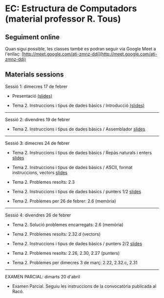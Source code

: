 # EC: Estructura de Computadors (material professor R. Tous)

## Seguiment online

Quan sigui possible, les classes també es podran seguir via Google Meet a l'enllaç: [http://meet.google.com/ati-zmnz-ddj](http://meet.google.com/ati-zmnz-ddj)


## Materials sessions

<!--
* Aquesta classe es realitzarà per videoconferència dins l'horari previst (de 12h a 14h) i mitjançant [Google Meet](???????).-->

Sessió 1: dimecres 17 de febrer

* Presentació [(slides)](./slides/sessio1_1_presentacio.pdf)

* Tema 2. Instruccions i tipus de dades bàsics / Introducció [(slides)](./slides/sessio1_2_tema2_intro.pdf)

<hr>

Sessió 2: divendres 19 de febrer

* Tema 2. Instruccions i tipus de dades bàsics / Assemblador [slides](./slides/sessio2_1_tema2_assemblador.pdf)

<hr>

Sessió 3: dimecres 24 de febrer

* Tema 2. Instruccions i tipus de dades bàsics / Repàs naturals i enters [slides](./slides/sessio3_1_tema2_enters.pdf)

* Tema 2. Instruccions i tipus de dades bàsics / ASCII, format instruccions, vectors [slides](./slides/sessio3_2_tema2_ascii_instr_vectors.pdf)

* Tema 2. Problemes resolts: 2.3

* Tema 2. Instruccions i tipus de dades bàsics / punters 1/2 [slides](./slides/sessio4_1_tema2_punters.pdf)

* Tema 2. Problemes per 26 de febrer: 2.6 (memòria)

<hr>

Sessió 4: divendres 26 de febrer

* Tema 2. Solució problemes encarregats: 2.6 (memòria)

* Tema 2. Problemes resolts: 2.32.d (vectors)

* Tema 2. Instruccions i tipus de dades bàsics / punters 2/2 [slides](./slides/sessio4_1_tema2_punters.pdf)

* Tema 2. Problemes resolts: 2.26, 2.30, 2.27 (punters)

* Tema 2. Problemes per dimecres 3 de març: 2.22, 2.32.c, 2.31 

<!--

<hr>

Sessió 5: dimecres 3 de març

* Tema 2. Solució problemes encarregats: 2.22, 2.32.c, 2.31

* Tema 2. Examen de problemes [enunciats](./problemes/expr2_extended.pdf) i [solucions](./problemes/expr2s_extended.pdf)

<hr>

Sessió 6: divendres 5 de març

* Tema 3. Traducció de programes / bitwise, condicions, if-then-else [slides](./slides/sessio6_1_tema3_condicionals.pdf)

* Tema 3. Traducció de programes / switch i bucles [slides](./slides/sessio7_1_tema3_switch_i_bucles.pdf)

* Problemes per dimecres 10 de març: ????

<hr>

Sessió 7: dimecres 10 de març

* Tema 3. Traducció de programes / subrutines [slides](./slides/sessio7_2_tema3_subrutines.pdf)

<hr>

Sessió 8: divendres 12 de març

* Tema 3. Examen de problemes [enunciats](./problemes/expr3.pdf) 

* Tema 3. Estructura de la memòria, compilació, assemblatge, enllaçat i càrrega [slides](./slides/sessio9_1_tema3_mem_i_compilacio.pdf)

* Problemes per dimecres 17 de març: ????

<hr>

Sessió 9: dimecres 17 de març

* Tema 4. Matrius [slides](./slides/sessio9_2_tema4_matrius1.pdf)

<hr>

Sessió 10: divendres 19 de març

* Tema 4. Matrius / accés seqüencial 

* Tema 4. Problemes resolts: 4.4, 4.5, 4.8 [solucions](./problemes/tema4_problemes_pissarra.pdf)

<hr>

Sessió 11: dimecres 24 de març

* Tema 1. Rendiment i consum [slides](./slides/sessio11_1_tema1_rendiment.pdf)

* Problemes per dimecres 7 d'abril: 4.2, 4.9, 1.7, 1.11

<hr>

Sessió 12: divendres 26 de març

* Tema 1. Solució problemes encarregats [solucions](./problemes/tema1_4_2_4_9_1_7_1_11.pdf)

* Tema 5. Aritmètica d'enters i coma flotant / 5.1-5.3 Aritmètica d'enters
    * [apunts](http://docencia.ac.upc.edu/FIB/grau/EC/privat/TeoriaEC-tema5.pdf)
    * [vídeo 1: multiplicador](https://www.youtube.com/watch?v=d-LYzUcRK1w&t=365s)
    * [vídeo 2: divisor](https://www.youtube.com/watch?v=oWHNRd7dGP4&t=1209s)

* Problemes per dimecres 14 d'abril: 5.6, 5.7, 5.11.a, 5.15.b

<hr>

Sessió 13: dimecres 7 d'abril

* Tema 5. Solució problemes encarregats [solucions](./problemes/tema5_5_6_5_7_5_11a_5_15b.pdf)

* Tema 5. Aritmètica d'enters i coma flotant / 5.4 Representació 1/2 [slides](./slides/sessio16_1_tema5_2_floats_1.pdf)
    * [vídeo 1: coma fixa](https://www.youtube.com/watch?v=zsGChigW4Fs) 
    * [vídeo 2: IEEE 754](https://www.youtube.com/watch?v=QrfAShP95I4)


<hr>

Sessió 14: divendres 9 d'abril

* Tema 5. Aritmètica d'enters i coma flotant / 5.4 Representació 2/2 [slides](./slides/sessio16_1_tema5_2_floats_1.pdf)

<hr>

Sessió 15: dimecres 14 d'abril

* Tema 5. Aritmètica d'enters i coma flotant / 5.4 Representació 2/2 (continuació)

* Tema 5. Aritmètica d'enters i coma flotant / Suma i resta [slides](./slides/sessio17_1_tema5_2_floats_2.pdf)

* Problemes per dilluns 20 d'abril: 5.21.b, 5.21.d, 5.23.c, 5.27

<hr>

Sessió 16: divenres 16 d'abril

* Tema 5.  [Solucions problemes encarregats 5.21.b, 5.21.d, 5.23.c, 5.27](./problemes/tema5_5_21b_5_21d_5_23c_5_27.pdf)

* Tema 5. Aritmètica d'enters i coma flotant / Multiplicació i coma flotant a MIPS [slides](./slides/sessio17_2_tema5_3_floats_3.pdf)

-->

<hr>

EXAMEN PARCIAL: dimarts 20 d'abril

* Examen Parcial. Seguiu les instruccions de la convocatòria publicada al Racó.

<!--

<hr>

Sessió 17: dimecres 21 d'abril

* Tema 6. Memòria cache / Introducció i disseny bàsic [slides](./slides/sessio19_1_tema6_1.pdf)


<hr>

Sessió 18: divendres 23 d'abril

* Tema 5. Examen de problemes [enunciats](./problemes/expr5.pdf) i [solucions](./problemes/expr5s.pdf)

 <hr>

Sessió 19: dimecres 28 d'abril

* Tema 6. Memòria cache / Part 2: Gestió de les escriptures [slides](./slides/sessio22_1_tema6_2.pdf)

* Tema 6. Problemes resolts: 6.2

 <hr>

Sessió 20: divendres 30 d'abril

 * Tema 6. Memòria cache / Part 3: Model de temps i millores [slides](./slides/sessio23_1_tema6_3.pdf)

* Tema 6. Problemes resolts: 6.10

* Problemes per dimecres 12 de maig: 6.7, 6.11

 <hr>

Sessió 21: dimecres 12 de maig

* Tema 6. Solució problemes encarregats 6.7, 6.11 ([solucions](./problemes/tema6_6_7_6_11.pdf))

* Tema 6. Examen de problemes ([enunciats](./problemes/expr6.pdf) i [solucions](./problemes/expr6s.pdf)) 

NO:
	* Tema 6. Examen de problemes 2 ([enunciats](./problemes/expr6_2.pdf) i [solucions](./problemes/expr6_2s.pdf)) 

 <hr>

Sessió 22: divendres 14 de maig

* Tema 7. Memòria virtual [slides](./slides/sessio26_1_tema7_1.pdf)

* Tema 7. Problemes resolts: 7.1, 7.4 [solucions](./problemes/tema7_7_4.pdf)

 <hr>

Sessió 23: dimecres 19 de maig

* Tema 7. Memòria virtual (TLB, protecció i compartició)

* Tema 7. Problemes resolts: 7.6 [solucions](./problemes/tema7_7_6.pdf)

<hr>

Sessió 24: divendres 21 de maig

* Tema 7. Examen de problemes ([enunciats](./problemes/expr7.pdf) i [solucions](./problemes/expr7s2.pdf)) 

* Tema 7. Problemes resolts: 7.2 i 7.7 [solucions](./problemes/tema7_7_2_7_7.pdf)

<hr>

Sessió 26: dimecres 26 de maig

* Tema 8.

<hr>

Sessió 27: divendres 28 de maig

* Tema 8.

-->





